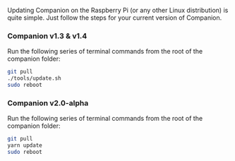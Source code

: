 Updating Companion on the Raspberry Pi (or any other Linux distribution) is quite simple. Just follow the steps for your current version of Companion.

### Companion v1.3 & v1.4
Run the following series of terminal commands from the root of the companion folder:
```bash
git pull
./tools/update.sh
sudo reboot
```
### Companion v2.0-alpha
Run the following series of terminal commands from the root of the companion folder:
```bash
git pull
yarn update
sudo reboot
```